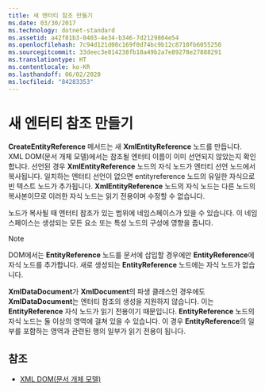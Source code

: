 ```yaml
---
title: 새 엔터티 참조 만들기
ms.date: 03/30/2017
ms.technology: dotnet-standard
ms.assetid: a42f81b3-0403-4e34-b346-7d2129804e54
ms.openlocfilehash: 7c94d121d00c169f0d74bc9b12c8710fb6055250
ms.sourcegitcommit: 33deec3e814238fb18a49b2a7e89278e27888291
ms.translationtype: HT
ms.contentlocale: ko-KR
ms.lasthandoff: 06/02/2020
ms.locfileid: "84283353"
---
```

# <a name="creating-new-entity-references"></a>새 엔터티 참조 만들기
**CreateEntityReference** 메서드는 새 **XmlEntityReference** 노드를 만듭니다. XML DOM(문서 개체 모델)에서는 참조될 엔터티 이름이 이미 선언되지 않았는지 확인합니다. 선언된 경우 **XmlEntityReference** 노드의 자식 노드가 엔터티 선언 노드에서 복사됩니다. 일치하는 엔터티 선언이 없으면 entityreference 노드의 유일한 자식으로 빈 텍스트 노드가 추가됩니다. **XmlEntityReference** 노드의 자식 노드는 다른 노드의 복사본이므로 이러한 자식 노드는 읽기 전용이며 수정할 수 없습니다.  
  
 노드가 복사될 때 엔터티 참조가 있는 범위에 네임스페이스가 있을 수 있습니다. 이 네임스페이스는 생성되는 모든 요소 또는 특성 노드의 구성에 영향을 줍니다.  
  
> [!NOTE]
> DOM에서는 **EntityReference** 노드를 문서에 삽입할 경우에만 **EntityReference**에 자식 노드를 추가합니다. 새로 생성되는 **EntityReference** 노드에는 자식 노드가 없습니다.  
  
 **XmlDataDocument**가 **XmlDocument**의 파생 클래스인 경우에도 **XmlDataDocument**는 엔터티 참조의 생성을 지원하지 않습니다. 이는 **EntityReference** 자식 노드가 읽기 전용이기 때문입니다. **EntityReference** 노드의 자식 노드는 둘 이상의 영역에 걸쳐 있을 수 있습니다. 이 경우 **EntityReference**의 일부를 포함하는 영역과 관련된 행의 일부가 읽기 전용이 됩니다.  
  
## <a name="see-also"></a>참조

- [XML DOM(문서 개체 모델)](xml-document-object-model-dom.md)
